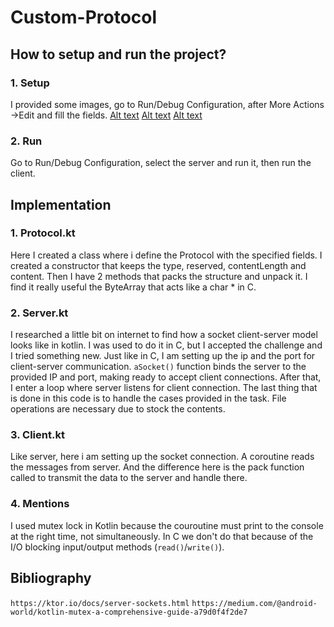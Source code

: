 # Custom-Protocol

## How to setup and run the project?

### 1. Setup
I provided some images, go to Run/Debug Configuration, after More Actions ->Edit and fill the fields.
[Alt text](ProtocolKotlin/images/client_and_server_setup1.png)
[Alt text](ProtocolKotlin/images/client_and_server_setup2.png)
[Alt text](ProtocolKotlin/images/client_and_server_setup3.png)

### 2. Run
Go to Run/Debug Configuration, select the server and run it, then run the client.

## Implementation

### 1. Protocol.kt
Here I created a class where i define the Protocol with the specified fields.
I created a constructor that keeps the type, reserved, contentLength and content.
Then I have 2 methods that packs the structure and unpack it. I find it really useful the ByteArray that acts like a char * in C.

### 2. Server.kt
I researched a little bit on internet to find how a socket client-server model looks like in kotlin.
I was used to do it in C, but I accepted the challenge and I tried something new.
Just like in C, I am setting up the ip and the port for client-server communication.
`aSocket()` function binds the server to the provided IP and port, making ready to accept client connections.
After that, I enter a loop where server listens for client connection.
The last thing that is done in this code is to handle the cases provided in the task.
File operations are necessary due to stock the contents.

### 3. Client.kt

Like server, here i am setting up the socket connection.
A coroutine reads the messages from server.
And the difference here is the pack function called to transmit the data to the server and handle there.

### 4. Mentions

I used mutex lock in Kotlin because the couroutine must print to the console at the right time, not simultaneously.
In C we don't do that because of the I/O blocking input/output methods (`read()`/`write()`).

## Bibliography

`https://ktor.io/docs/server-sockets.html`
`https://medium.com/@android-world/kotlin-mutex-a-comprehensive-guide-a79d0f4f2de7`

